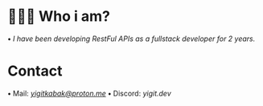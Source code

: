 # 🦹🏻‍♂️ Who i am?
**•** *I have been developing RestFul APIs as a fullstack developer for 2 years.*

# Contact
**•** Mail: *yigitkabak@proton.me*
**•** Discord: *yigit.dev*
